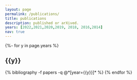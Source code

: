 ```yaml
---
layout: page
permalink: /publications/
title: publications
description: published or arXived.
years: [2022,2021,2020,2019, 2018, 2016,2014]
nav: true
---
```

<!-- _pages/publications.md -->
<div class="publications">

{%- for y in page.years %}
  <h2 class="year">{{y}}</h2>
  {% bibliography -f papers -q @*[year={{y}}]* %}
{% endfor %}

</div>
